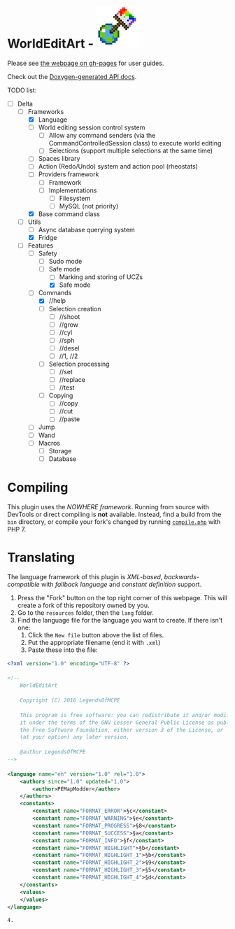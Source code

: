WorldEditArt - ![WorldEditArt](plugin_icon.png)
===

Please see [the webpage on gh-pages](//pemapmodder.github.io/WorldEditArt/guide/) for user guides.

Check out the [Doxygen-generated API docs](//pemapmodder.github.io/WorldEditArt/doxygen).

TODO list:

- [ ] Delta
    - [ ] Frameworks
        - [X] Language
        - [ ] World editing session control system
            - [ ] Allow any command senders (via the CommandControlledSession class) to execute world editing
            - [ ] Selections (support multiple selections at the same time)
        - [ ] Spaces library
        - [ ] Action (Redo/Undo) system and action pool (rheostats)
        - [ ] Providers framework
            - [ ] Framework
            - [ ] Implementations
                - [ ] Filesystem
                - [ ] MySQL (not priority)
        - [X] Base command class
    - [ ] Utils
        - [ ] Async database querying system
        - [X] Fridge
    - [ ] Features
        - [ ] Safety
            - [ ] Sudo mode
            - [ ] Safe mode
                - [ ] Marking and storing of UCZs
                - [X] Safe mode
        - [ ] Commands
            - [X] //help
            - [ ] Selection creation
                - [ ] //shoot
                - [ ] //grow
                - [ ] //cyl
                - [ ] //sph
                - [ ] //desel
                - [ ] //1, //2
            - [ ] Selection processing
                - [ ] //set
                - [ ] //replace
                - [ ] //test
            - [ ] Copying
                - [ ] //copy
                - [ ] //cut
                - [ ] //paste
        - [ ] Jump
        - [ ] Wand
        - [ ] Macros
            - [ ] Storage
            - [ ] Database

Compiling
===
This plugin uses the _NOWHERE framework_. Running from source with DevTools or direct compiling is **not** available. Instead, find a build from the `bin` directory, or compile your fork's changed by running [`compile.php`](compile.php) with PHP 7.

Translating
===
The language framework of this plugin is _XML-based_, _backwards-compatible_ with _fallback language_ and _constant definition_ support.

1. Press the "Fork" button on the top right corner of this webpage. This will create a fork of this repository owned by you.
2. Go to the `resources` folder, then the `lang` folder.
3. Find the language file for the language you want to create. If there isn't one:
    1. Click the `New file` button above the list of files.
    2. Put the appropriate filename (end it with `.xml`)
    3. Paste these into the file:

```xml
<?xml version="1.0" encoding="UTF-8" ?>

<!--
	WorldEditArt

	Copyright (C) 2016 LegendsOfMCPE

	This program is free software: you can redistribute it and/or modify
	it under the terms of the GNU Lesser General Public License as published by
	the Free Software Foundation, either version 3 of the License, or
	(at your option) any later version.

	@author LegendsOfMCPE
-->

<language name="en" version="1.0" rel="1.0">
	<authors since="1.0" updated="1.0">
		<author>PEMapModder</author>
	</authors>
	<constants>
		<constant name="FORMAT_ERROR">§c</constant>
		<constant name="FORMAT_WARNING">§e</constant>
		<constant name="FORMAT_PROGRESS">§8</constant>
		<constant name="FORMAT_SUCCESS">§a</constant>
		<constant name="FORMAT_INFO">§f</constant>
		<constant name="FORMAT_HIGHLIGHT">§b</constant>
		<constant name="FORMAT_HIGHLIGHT_1">§b</constant>
		<constant name="FORMAT_HIGHLIGHT_2">§9</constant>
		<constant name="FORMAT_HIGHLIGHT_3">§5</constant>
		<constant name="FORMAT_HIGHLIGHT_4">§d</constant>
	</constants>
	<values>
	</values>
</language>
```

    4. 